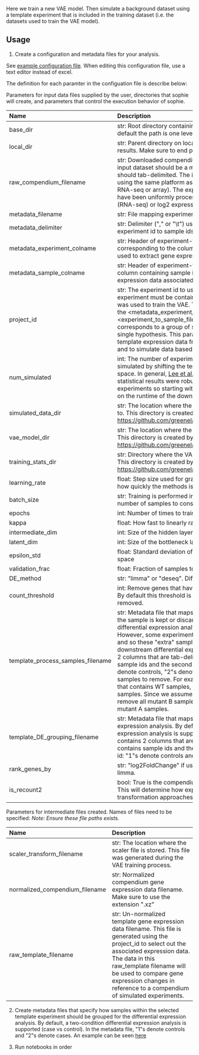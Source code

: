 Here we train a new VAE model. Then simulate a background dataset using a template experiment that is included in the training dataset (i.e. the datasets used to train the VAE model).

## Usage
1. Create a configuration and metadata files for your analysis. 

See [example configuration file](config_example.tsv).
When editing this configuration file, use a text editor instead of excel.

The definition for each paramter in the configuation file is describe below:

Parameters for input data files supplied by the user, directories that sophie will create, and parameters that control the execution behavior of sophie.

| Name | Description |
| :--- | :---------- |
| base_dir| str: Root directory containing analysis subdirectories. By default the path is one level up from where the scripts are run.|
| local_dir| str: Parent directory on local machine to store intermediate results. Make sure to end path name with "/"|
| raw_compendium_filename | str: Downloaded compendium gene expression data file. The input dataset should be a matrix that is sample x gene. The file should tab-delimited. The input dataset should be generated using the same platform as the model you plan to use (i.e. RNA-seq or array). The expression values are expected to have been uniformly processed and can be estimated counts (RNA-seq) or log2 expression (array).|
| metadata_filename | str:  File mapping experiment ids to sample ids|
| metadata_delimiter | str:  Delimiter ("," or "\t") used in the metadata file that maps experiment id to sample ids|
| metadata_experiment_colname | str:  Header of experiment-to-sample metadata file corresponding to the column containing experiment ids. This is used to extract gene expression data associated with project_id|
| metadata_sample_colname | str:   Header of experiment-to-sample metadata file to indicate column containing sample ids.This is used to extract gene expression data associated with project_id|
| project_id | str:  The experiment id to use as template experiment. This experiment must be contained within the training dataset that was used to train the VAE. The id is using the values found in the <metadata_experiment_colname> column of the <experiment_to_sample_filename>. This <project_id> corresponds to a group of samples that were used to test an single hypothesis. This parameter is used to pull out the template expression data from the normalized compendium and to simulate data based on this experiment.|
| num_simulated| int: The number of experiments to simulate. Experiments are simulated by shifting the template experiment in the latent space. In general, [Lee et al., Figure S4](https://www.biorxiv.org/content/10.1101/2021.05.24.445440v3) found that downstream statistical results were robust to different numbers of simulated experiments so starting with 25 experiments can compromise on the runtime of the downstream analyses. |
| simulated_data_dir | str:  The location where the simulated experiments are written to. This directory is created by https://github.com/greenelab/ponyo/blob/master/ponyo/utils.py|
| vae_model_dir | str:  The location where the VAE model files (.h5) are written to. This directory is created by https://github.com/greenelab/ponyo/blob/master/ponyo/utils.py|
| training_stats_dir| str: Directory where the VAE training log files are written to. This directory is created by https://github.com/greenelab/ponyo/blob/master/ponyo/utils.py|
| learning_rate| float: Step size used for gradient descent. In other words, it's how quickly the  methods is learning|
| batch_size | str: Training is performed in batches. So this determines the number of samples to consider at a given time|
| epochs | int: Number of times to train over the entire input dataset|
| kappa | float: How fast to linearly ramp up KL loss|
| intermediate_dim| int: Size of the hidden layer|
| latent_dim | int: Size of the bottleneck layer|
| epsilon_std | float: Standard deviation of Normal distribution to sample latent space|
| validation_frac | float: Fraction of samples to use for validation in VAE training|
| DE_method| str: "limma" or "deseq". Differential expression method to use.|
| count_threshold | int: Remove genes that have mean count <= count_threshold. By default this threshold is set to None, then no genes are removed.|
| template_process_samples_filename | str: Metadata file that maps sample ids to labels that indicate if the sample is kept or discarded. By default, a two-condition differential expression analysis is supported (case vs control). However, some experiments included more than 2 conditions and so these "extra" samples should not considered in the downstream differential expression analysis. This file contains 2 columns that are tab-delimited. The first column contains sample ids and the second column contains the group id: "1"s denote controls, "2"s denote cases and "drop" denotes samples to remove. For example, say there is an experiment that contains WT samples, mutant A samples and mutant B samples. Since we assume a two-condition experiment, we will remove all mutant B samples so that we can compare WT vs mutant A samples.|
| template_DE_grouping_filename | str: Metadata file that maps sample ids to groups for differential expression analysis. By default, a two-condition differential expression analysis is supported (case vs control). This file contains 2 columns that are tab-delimited. The first column contains sample ids and the second column contains the group id: "1"s denote controls and "2"s denote cases. |
| rank_genes_by | str: "log2FoldChange" if using DESeq or "log2FC" if using limma. |
| is_recount2| bool: True is the compendium dataset being used is recount2. This will determine how experiment ids are parsed for latent transformation approaches.|

Parameters for intermediate files created. Names of files need to be specified:
*Note: Ensure these file paths exists.*

| Name | Description |
| :--- | :---------- |
| scaler_transform_filename | str: The location where the scaler file is stored. This file was generated during the VAE training process.|
| normalized_compendium_filename | str: Normalized compendium gene expression data filename. Make sure to use the extension ".xz"| 
| raw_template_filename | str: Un-normalized template gene expression data filename. This file is generated using the project_id to select out the associated expression data. The data in this raw_template filename will be used to compare gene expression changes in reference to a compendium of simulated experiments.|

2. Create metadata files that specify how samples within the selected template experiment should be grouped for the differential expression analysis.
By default, a two-condition differential expression analysis is supported (case vs control). 
In the metadata file, "1"s denote controls and "2"s denote cases. 
An example can be seen [here](SRP012656_groups.tsv)

3. Run notebooks in order
